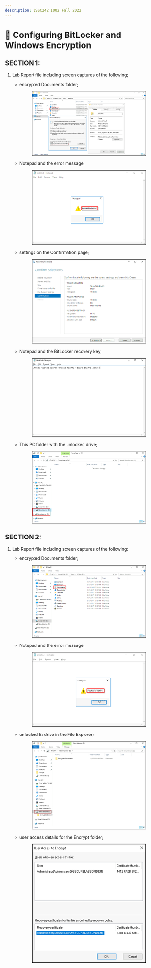 ```yaml
---
description: ISSC242 I002 Fall 2022
---
```


# 👾 Configuring BitLocker and Windows Encryption



## SECTION 1:

1. Lab Report file including screen captures of the following;&#x20;
   *   encrypted Documents folder;&#x20;



       <figure><img src=".gitbook/assets/image (13) (2).png" alt=""><figcaption></figcaption></figure>
   *   Notepad and the error message;&#x20;



       <figure><img src=".gitbook/assets/image (17).png" alt=""><figcaption></figcaption></figure>
   *   settings on the Confirmation page;&#x20;



       <figure><img src=".gitbook/assets/image (2) (1).png" alt=""><figcaption></figcaption></figure>
   *   Notepad and the BitLocker recovery key;&#x20;



       <figure><img src=".gitbook/assets/image (16).png" alt=""><figcaption></figcaption></figure>
   *   This PC folder with the unlocked drive;&#x20;



       <figure><img src=".gitbook/assets/image (18) (1).png" alt=""><figcaption></figcaption></figure>

## SECTION 2:

1. Lab Report file including screen captures of the following:
   *   encrypted Documents folder;

       &#x20;

       <figure><img src=".gitbook/assets/image (4) (3).png" alt=""><figcaption></figcaption></figure>
   *   Notepad and the error message;&#x20;



       <figure><img src=".gitbook/assets/image (15) (2).png" alt=""><figcaption></figcaption></figure>
   *   unlocked E: drive in the File Explorer;&#x20;



       <figure><img src=".gitbook/assets/image (21).png" alt=""><figcaption></figcaption></figure>
   *   user access details for the Encrypt folder;



       <figure><img src=".gitbook/assets/image (10).png" alt=""><figcaption></figcaption></figure>
